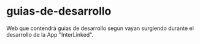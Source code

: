 # guias-de-desarrollo
Web que contendrá guias de desarrollo segun vayan surgiendo durante el desarrollo de la App "InterLinked".
